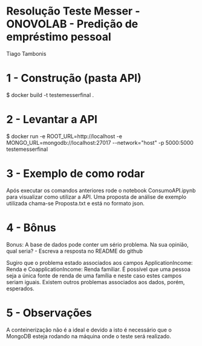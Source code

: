 # Resolução Teste Messer - ONOVOLAB - Predição de empréstimo pessoal

Tiago Tambonis

# 1 - Construção (pasta API)

$ docker build -t testemesserfinal . 

# 2 - Levantar a API

$ docker run -e ROOT_URL=http://localhost -e MONGO_URL=mongodb://localhost:27017 --network="host" -p 5000:5000 testemesserfinal

# 3 - Exemplo de como rodar

Após executar os comandos anteriores rode o notebook ConsumoAPI.ipynb para visualizar como utilizar a API. 
Uma proposta de análise de exemplo utilizada chama-se Proposta.txt e está no formato json.

# 4 - Bônus

Bonus: A base de dados pode conter um sério problema. Na sua opinião, qual seria? - Escreva a resposta no README do github

Sugiro que o problema estado associados aos campos ApplicationIncome: Renda e CoapplicationIncome: Renda familiar. 
É possível que uma pessoa seja a única fonte de renda de uma família e neste caso estes campos seriam iguais. Existem outros problemas associados aos dados, porém, esperados.

# 5 - Observações

A conteinerização não é a ideal e devido a isto é necessário que o MongoDB esteja rodando na máquina onde o teste será realizado.
